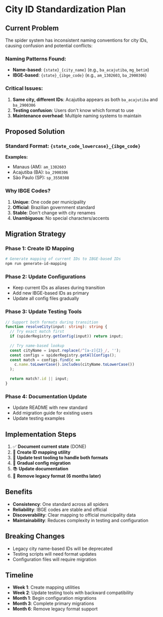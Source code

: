# City ID Standardization Plan

## Current Problem

The spider system has inconsistent naming conventions for city IDs, causing confusion and potential conflicts:

### Naming Patterns Found:
- **Name-based**: `{state}_{city_name}` (e.g., `ba_acajutiba`, `mg_betim`)
- **IBGE-based**: `{state}_{ibge_code}` (e.g., `am_1302603`, `ba_2900306`)

### Critical Issues:
1. **Same city, different IDs**: Acajutiba appears as both `ba_acajutiba` and `ba_2900306`
2. **Testing confusion**: Users don't know which format to use
3. **Maintenance overhead**: Multiple naming systems to maintain

## Proposed Solution

### **Standard Format: `{state_code_lowercase}_{ibge_code}`**

**Examples:**
- Manaus (AM): `am_1302603`
- Acajutiba (BA): `ba_2900306`
- São Paulo (SP): `sp_3550308`

### Why IBGE Codes?
1. **Unique**: One code per municipality
2. **Official**: Brazilian government standard
3. **Stable**: Don't change with city renames
4. **Unambiguous**: No special characters/accents

## Migration Strategy

### Phase 1: Create ID Mapping
```bash
# Generate mapping of current IDs to IBGE-based IDs
npm run generate-id-mapping
```

### Phase 2: Update Configurations
- Keep current IDs as aliases during transition
- Add new IBGE-based IDs as primary
- Update all config files gradually

### Phase 3: Update Testing Tools
```typescript
// Support both formats during transition
function resolveCity(input: string): string {
  // Try exact match first
  if (spiderRegistry.getConfig(input)) return input;
  
  // Try name-based lookup
  const cityName = input.replace(/^[a-z]{2}_/, '');
  const configs = spiderRegistry.getAllConfigs();
  const match = configs.find(c => 
    c.name.toLowerCase().includes(cityName.toLowerCase())
  );
  
  return match?.id || input;
}
```

### Phase 4: Documentation Update
- Update README with new standard
- Add migration guide for existing users
- Update testing examples

## Implementation Steps

1. ✅ **Document current state** (DONE)
2. 🔄 **Create ID mapping utility**
3. 📝 **Update test tooling to handle both formats**
4. 🔧 **Gradual config migration**
5. 📚 **Update documentation**
6. 🧹 **Remove legacy format (6 months later)**

## Benefits

- **Consistency**: One standard across all spiders
- **Reliability**: IBGE codes are stable and official
- **Discoverability**: Clear mapping to official municipality data
- **Maintainability**: Reduces complexity in testing and configuration

## Breaking Changes

- Legacy city name-based IDs will be deprecated
- Testing scripts will need format updates
- Configuration files will require migration

## Timeline

- **Week 1**: Create mapping utilities
- **Week 2**: Update testing tools with backward compatibility
- **Month 1**: Begin configuration migrations
- **Month 3**: Complete primary migrations
- **Month 6**: Remove legacy format support
